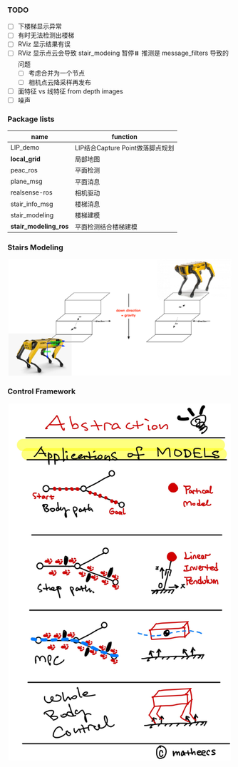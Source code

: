 ### TODO

- [ ] 下楼梯显示异常
- [ ] 有时无法检测出楼梯
- [ ] RViz 显示结果有误
- [ ] RViz 显示点云会导致 stair_modeing 暂停⏸️ 推测是 message_filters 导致的问题
  - [ ] 考虑合并为一个节点
  - [ ] 相机点云降采样再发布
- [ ] 面特征 vs 线特征 from depth images
- [ ] 噪声

### Package lists

| name                   | function                         |
| ---------------------- | -------------------------------- |
| LIP_demo               | LIP结合Capture Point做落脚点规划 |
| **local_grid**         | 局部地图                         |
| peac_ros               | 平面检测                         |
| plane_msg              | 平面消息                         |
| realsense-ros          | 相机驱动                         |
| stair_info_msg         | 楼梯消息                         |
| stair_modeling         | 楼梯建模                         |
| **stair_modeling_ros** | 平面检测结合楼梯建模             |

### Stairs Modeling

<p align="center">
  <img src="doc/stairs.jpg" width="500"/>
</p>

### Control Framework

<p align="center">
  <img src="doc/planning.jpg" width="500"/>
</p>

